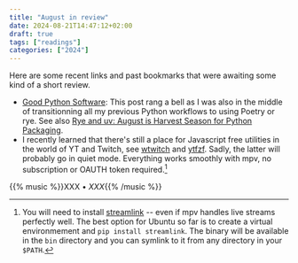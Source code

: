 ```yaml
---
title: "August in review"
date: 2024-08-21T14:47:12+02:00
draft: true
tags: ["readings"]
categories: ["2024"]
---
```


Here are some recent links and past bookmarks that were awaiting some kind of a short review.

- [Good Python Software](https://amontalenti.com/2024/05/28/good-python-software): This post rang a bell as I was also in the middle of transitionning all my previous Python workflows to using Poetry or rye. See also [Rye and uv: August is Harvest Season for Python Packaging](https://lucumr.pocoo.org/2024/8/21/harvest-season/).
- I recently learned that there's still a place for Javascript free utilities in the world of YT and Twitch, see [wtwitch](https://github.com/krathalan/wtwitch) and [ytfzf](https://github.com/pystardust/ytfzf). Sadly, the latter will probably go in quiet mode. Everything works smoothly with mpv, no subscription or OAUTH token required.[^1]

{{% music %}}XXX • _XXX_{{% /music %}}

[^1]: You will need to install [streamlink](https://streamlink.github.io/) -- even if mpv handles live streams perfectly well. The best option for Ubuntu so far is to create a virtual environmement and `pip install streamlink`. The binary will be available in the `bin` directory and you can symlink to it from any directory in your `$PATH`.
